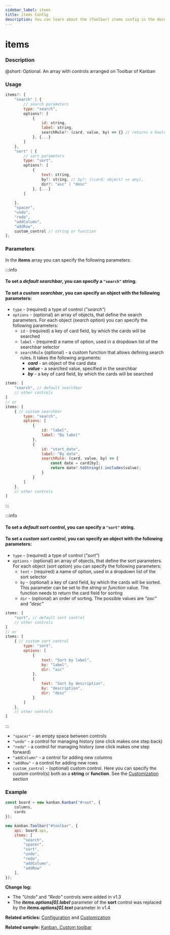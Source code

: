 ```yaml
---
sidebar_label: items
title: items Config
description: You can learn about the (Toolbar) items config in the documentation of the DHTMLX JavaScript Kanban library. Browse developer guides and API reference, try out code examples and live demos, and download a free 30-day evaluation version of DHTMLX Kanban.
---
```


# items

### Description

@short: Optional. An array with controls arranged on Toolbar of Kanban 

### Usage

~~~jsx {}
items?: [
	"search" | {
		// search parameters
		type: "search",
		options?: [
			{
				id: string,
				label: string,
				searchRule?: (card, value, by) => {} // returns a boolean value 
			}, {...}
		]
	},
	"sort" | {
		// sort parameters
		type: "sort",
		options?: [
			{	
				text: string,
				by?: string, // by?: ((card: object) => any),
				dir?: "asc" | "desc"
			}, {...}
		]
		
	},
	"spacer",
	"undo",
	"redo",
	"addColumn",
	"addRow",
	custom_control // string or function
];
~~~

### Parameters

In the **items** array you can specify the following parameters:

:::info
#### To set a *default searchbar*, you can specify a `"search"` string.
#### To set a *custom searchbar*, you can specify an object with the following parameters:

- `type` - (required) a type of control (*"search"*)
- `options` - (optional) an array of objects, that define the search parameters. For each object (*search option*) you can specify the following parameters:
	- `id` - (required) a key of card field, by which the cards will be searched
	- `label` - (required) a name of option, used in  a dropdown list of the searchbar selector
	- `searchRule` (optional) - a custom function that allows defining search rules. It takes the following arguments:
		- ***card*** - an object of the card data
		- ***value*** - a searched value, specified in the searchbar
		- ***by*** - a key of card field, by which the cards will be searched

~~~jsx
items: [
	"search", // default searchbar
	// other controls
]
// or 
items: [
	{ // custom searchbar
		type: "search",
		options: [
			{
				id: "label",
				label: "By label"
			},
			{
				id: "start_date",
				label: "By date",
				searchRule: (card, value, by) => {
					const date = card[by];
					return date?.toString().includes(value);
				}
			}
		]
	},
	// other controls
]
~~~
:::

:::info
#### To set a *default sort control*, you can specify a `"sort"` string.
#### To set a *custom sort control*, you can specify an object with the following parameters:

- `type` - (required) a type of control (*"sort"*)
- `options` - (optional) an array of objects, that define the sort parameters. For each object (*sort option*) you can specify the following parameters:
	- `text` - (required) a name of option, used in a dropdown list of the sort selector
	- `by` - (optional) a key of card field, by which the cards will be sorted. This parameter can be set to the *string* or *function* value. The function needs to return the card field for sorting
	- `dir` - (optional) an order of sorting. The possible values are *"asc"* and *"desc"*

~~~jsx
items: [
	"sort", // default sort control
	// other controls
]
// or 
items: [
	{ // custom sort control
		type: "sort",
		options: [
			{
				text: "Sort by label",
				by: "label",
				dir: "asc"
			},
			{
				text: "Sort by description",
				by: "description",
				dir: "desc"
			}
		]
	},
	// other controls
]
~~~
:::

- `"spacer"` - an empty space between controls
- `"undo"` - a control for managing history (one click makes one step back)
- `"redo"` - a control for managing history (one click makes one step forward)
- `"addColumn"` - a control for adding new columns
- `"addRow"` - a control for adding new rows
- `custom_control` - (optional) custom control. Here you can specify the custom control(s) both as a **string** or **function**. See the [Customization](../../../guides/customization#custom-toolbar) section

### Example

~~~jsx {8-16}
const board = new kanban.Kanban("#root", {
	columns,
	cards
});

new kanban.Toolbar("#toolbar", {
	api: board.api,
	items: [
		"search",
		"spacer",
		"sort",
		"undo",
		"redo", 
		"addColumn",
		"addRow"
	],
});
~~~

**Change log:**
- The *"Undo"* and *"Redo"* controls were added in v1.3
- The ***items.options[0].label*** parameter of the **sort** control was replaced by the ***items.options[0].text*** parameter in v1.4

**Related articles:** [Configuration](../../../guides/configuration#toolbar) and [Customization](../../../guides/customization#custom-toolbar)

**Related sample:** [Kanban. Custom toolbar](https://snippet.dhtmlx.com/s5r5h4ju?tag=kanban)
